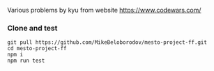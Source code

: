Various problems by kyu from website https://www.codewars.com/

### Clone and test

```
git pull https://github.com/MikeBeloborodov/mesto-project-ff.git
cd mesto-project-ff
npm i
npm run test
```
